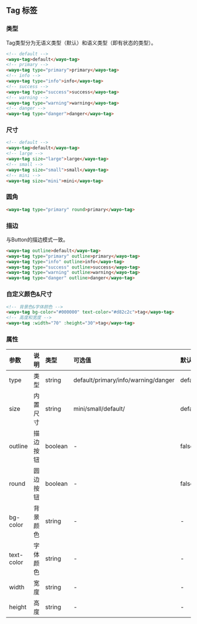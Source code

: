 ## Tag 标签

### 类型
Tag类型分为无语义类型（默认）和语义类型（即有状态的类型）。

```html
<!-- default -->
<wayo-tag>default</wayo-tag>
<!-- primary -->
<wayo-tag type="primary">primary</wayo-tag>
<!-- info -->
<wayo-tag type="info">info</wayo-tag>
<!-- success -->
<wayo-tag type="success">success</wayo-tag>
<!-- warning -->
<wayo-tag type="warning">warning</wayo-tag>
<!-- danger -->
<wayo-tag type="danger">danger</wayo-tag>
```

### 尺寸

```html
<!-- default -->
<wayo-tag>default</wayo-tag>
<!-- large -->
<wayo-tag size="large">large</wayo-tag>
<!-- small -->
<wayo-tag size="small">small</wayo-tag>
<!-- mini -->
<wayo-tag size="mini">mini</wayo-tag>
```

### 圆角

```html
<wayo-tag type="primary" round>primary</wayo-tag>
```

### 描边
与Button的描边模式一致。

```html
<wayo-tag outline>default</wayo-tag>
<wayo-tag type="primary" outline>primary</wayo-tag>
<wayo-tag type="info" outline>info</wayo-tag>
<wayo-tag type="success" outline>success</wayo-tag>
<wayo-tag type="warning" outline>warning</wayo-tag>
<wayo-tag type="danger" outline>danger</wayo-tag>
```

### 自定义颜色&尺寸
```html
<!-- 背景色&字体颜色 -->
<wayo-tag bg-color="#000000" text-color="#d82c2c">tag</wayo-tag>
<!-- 高度和宽度 -->
<wayo-tag :width="70" :height="30">tag</wayo-tag>
```

### 属性
<div class="table-box">

|参数|说明|类型|可选值|默认值|
|:--|:--|:--|:--|:--|
|type|类型|string|default/primary/info/warning/danger|default|
|size|内置尺寸|string|mini/small/default/|default|
|outline|描边按钮|boolean|-|false|
|round|圆边按钮|boolean|-|false|
|bg-color|背景颜色|string|-|-|
|text-color|字体颜色|string|-|-|
|width|宽度|string|-|-|
|height|高度|string|-|-|

</div>